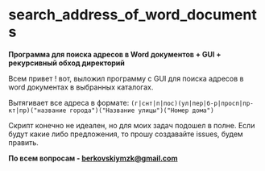 # search_address_of_word_documents
<b>Программа для поиска адресов в Word документов + GUI + рекурсивный обход директорий </b>

Всем привет ! вот, выложил программу с GUI для поиска адресов в word документах в выбранных каталогах.

Вытягивает все адреса в формате: `(г|снт|п|пос)(ул|пер|б-р|просп|пр-кт|пр)("название города")("Название улицы")("Номер дома")`

Скрипт конечно не идеален, но для моих задач подошел в полне. Если будут какие либо предложения, то прошу создавайте issues, будем править. 

<b>По всем вопросам - berkovskiymzk@gmail.com</b>
